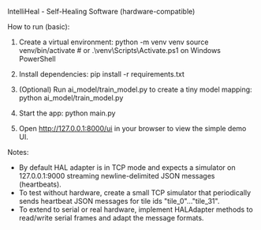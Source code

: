 IntelliHeal - Self-Healing Software (hardware-compatible)

How to run (basic):
1. Create a virtual environment:
   python -m venv venv
   source venv/bin/activate   # or .\venv\Scripts\Activate.ps1 on Windows PowerShell

2. Install dependencies:
   pip install -r requirements.txt

3. (Optional) Run ai_model/train_model.py to create a tiny model mapping:
   python ai_model/train_model.py

4. Start the app:
   python main.py

5. Open http://127.0.0.1:8000/ui in your browser to view the simple demo UI.

Notes:
- By default HAL adapter is in TCP mode and expects a simulator on 127.0.0.1:9000 streaming newline-delimited JSON messages (heartbeats).
- To test without hardware, create a small TCP simulator that periodically sends heartbeat JSON messages for tile ids "tile_0"..."tile_31".
- To extend to serial or real hardware, implement HALAdapter methods to read/write serial frames and adapt the message formats.
